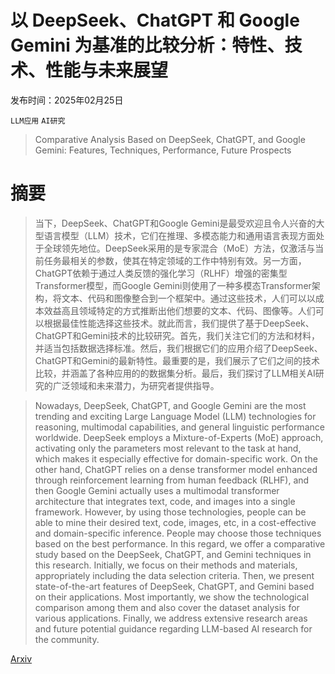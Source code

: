 # 以 DeepSeek、ChatGPT 和 Google Gemini 为基准的比较分析：特性、技术、性能与未来展望

发布时间：2025年02月25日

`LLM应用` `AI研究`

> Comparative Analysis Based on DeepSeek, ChatGPT, and Google Gemini: Features, Techniques, Performance, Future Prospects

# 摘要

> 当下，DeepSeek、ChatGPT和Google Gemini是最受欢迎且令人兴奋的大型语言模型（LLM）技术，它们在推理、多模态能力和通用语言表现方面处于全球领先地位。DeepSeek采用的是专家混合（MoE）方法，仅激活与当前任务最相关的参数，使其在特定领域的工作中特别有效。另一方面，ChatGPT依赖于通过人类反馈的强化学习（RLHF）增强的密集型Transformer模型，而Google Gemini则使用了一种多模态Transformer架构，将文本、代码和图像整合到一个框架中。通过这些技术，人们可以以成本效益高且领域特定的方式推断出他们想要的文本、代码、图像等。人们可以根据最佳性能选择这些技术。就此而言，我们提供了基于DeepSeek、ChatGPT和Gemini技术的比较研究。首先，我们关注它们的方法和材料，并适当包括数据选择标准。然后，我们根据它们的应用介绍了DeepSeek、ChatGPT和Gemini的最新特性。最重要的是，我们展示了它们之间的技术比较，并涵盖了各种应用的的数据集分析。最后，我们探讨了LLM相关AI研究的广泛领域和未来潜力，为研究者提供指导。

> Nowadays, DeepSeek, ChatGPT, and Google Gemini are the most trending and exciting Large Language Model (LLM) technologies for reasoning, multimodal capabilities, and general linguistic performance worldwide. DeepSeek employs a Mixture-of-Experts (MoE) approach, activating only the parameters most relevant to the task at hand, which makes it especially effective for domain-specific work. On the other hand, ChatGPT relies on a dense transformer model enhanced through reinforcement learning from human feedback (RLHF), and then Google Gemini actually uses a multimodal transformer architecture that integrates text, code, and images into a single framework. However, by using those technologies, people can be able to mine their desired text, code, images, etc, in a cost-effective and domain-specific inference. People may choose those techniques based on the best performance. In this regard, we offer a comparative study based on the DeepSeek, ChatGPT, and Gemini techniques in this research. Initially, we focus on their methods and materials, appropriately including the data selection criteria. Then, we present state-of-the-art features of DeepSeek, ChatGPT, and Gemini based on their applications. Most importantly, we show the technological comparison among them and also cover the dataset analysis for various applications. Finally, we address extensive research areas and future potential guidance regarding LLM-based AI research for the community.

[Arxiv](https://arxiv.org/abs/2503.04783)